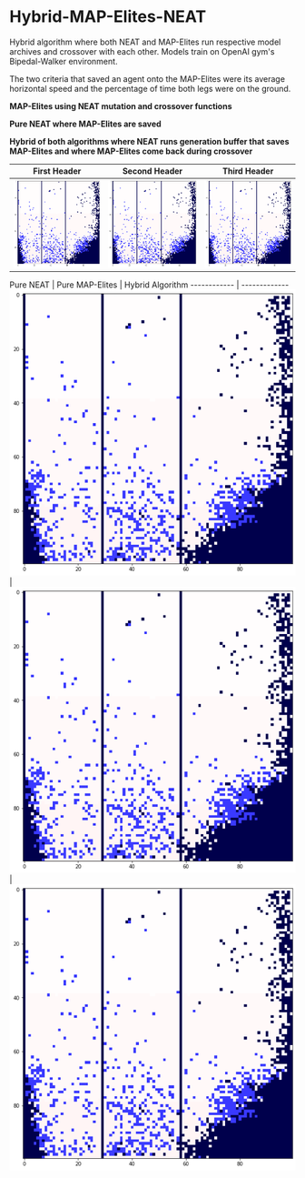﻿# Hybrid-MAP-Elites-NEAT
Hybrid algorithm where both NEAT and MAP-Elites run respective model archives and crossover with each other. Models train on OpenAI gym's Bipedal-Walker environment. 

The two criteria that saved an agent onto the MAP-Elites were its average horizontal speed and the percentage of time both legs were on the ground. 

**MAP-Elites using NEAT mutation and crossover functions**


**Pure NEAT where MAP-Elites are saved**

**Hybrid of both algorithms where NEAT runs generation buffer that saves MAP-Elites and where MAP-Elites come back during crossover**

First Header | Second Header | Third Header
------------ | ------------- | -------------
![](https://github.com/RedRyan111/Hybrid-MAP-Elites-NEAT/blob/main/Plots/MAP-Pure-saved-elites-w-weighted-graphs.png) | ![](https://github.com/RedRyan111/Hybrid-MAP-Elites-NEAT/blob/main/Plots/MAP-Pure-saved-elites-w-weighted-graphs.png) | ![](https://github.com/RedRyan111/Hybrid-MAP-Elites-NEAT/blob/main/Plots/MAP-Pure-saved-elites-w-weighted-graphs.png)

Pure NEAT | Pure MAP-Elites | Hybrid Algorithm
------------ | -------------
![](https://github.com/RedRyan111/Hybrid-MAP-Elites-NEAT/blob/main/Plots/MAP-Pure-saved-elites-w-weighted-graphs.png)  | ![](https://github.com/RedRyan111/Hybrid-MAP-Elites-NEAT/blob/main/Plots/MAP-Pure-saved-elites-w-weighted-graphs.png) | ![](https://github.com/RedRyan111/Hybrid-MAP-Elites-NEAT/blob/main/Plots/MAP-Pure-saved-elites-w-weighted-graphs.png)
